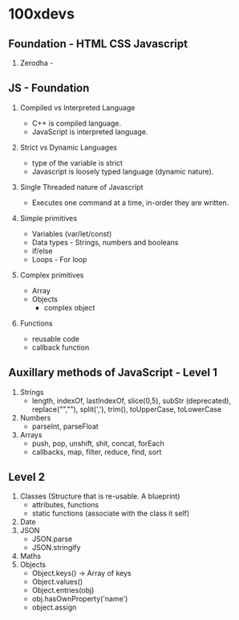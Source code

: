# 100xdevs

## Foundation - HTML CSS Javascript

1. Zerodha -

## JS - Foundation

1. Compiled vs Interpreted Language

   - C++ is compiled language.
   - JavaScript is interpreted language.

2. Strict vs Dynamic Languages

   - type of the variable is strict
   - Javascript is loosely typed language (dynamic nature).

3. Single Threaded nature of Javascript
   - Executes one command at a time, in-order they are written.
4. Simple primitives
   - Variables (var/let/const)
   - Data types - Strings, numbers and booleans
   - if/else
   - Loops - For loop
5. Complex primitives
   - Array
   - Objects
     - complex object
6. Functions
   - reusable code
   - callback function

## Auxillary methods of JavaScript - Level 1

1. Strings
   - length, indexOf, lastIndexOf, slice(0,5), subStr (deprecated), replace("",""), split(','), trim(), toUpperCase, toLowerCase
2. Numbers
   - parseInt, parseFloat
3. Arrays
   - push, pop, unshift, shit, concat, forEach
   - callbacks, map, filter, reduce, find, sort

## Level 2

1. Classes (Structure that is re-usable. A blueprint)
   - attributes, functions
   - static functions (associate with the class it self)
2. Date
3. JSON
   - JSON.parse
   - JSON.stringify
4. Maths
5. Objects
   - Object.keys() -> Array of keys
   - Object.values()
   - Object.entries(obj)
   - obj.hasOwnProperty('name')
   - object.assign
